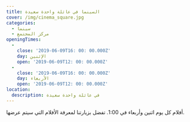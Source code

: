```yaml
---
title: السينما في عائلة واحدة سعيدة
cover: /img/cinema_square.jpg
categories:
  - سينما
  - مركز المجتمع
openingTimes:
  - 
    close: '2019-06-09T16: 00: 00.000Z'
    day: الإثنين
    open: '2019-06-09T12: 00: 00.000Z'
  - 
    close: '2019-06-09T16: 00: 00.000Z'
    day: الأربعاء
    open: '2019-06-09T12: 00: 00.000Z'
location:
  description: في عائلة واحدة سعيدة
---
```


أفلام كل يوم اثنين وأربعاء في 1:00. تفضل بزيارتنا لمعرفة الأفلام التي سيتم عرضها.